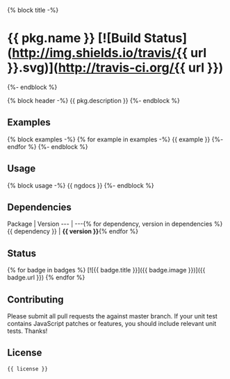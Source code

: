 {% block title -%}
# {{ pkg.name }} [![Build Status](http://img.shields.io/travis/{{ url }}.svg)](http://travis-ci.org/{{ url }})
{%- endblock %}

{% block header -%}
{{ pkg.description }}
{%- endblock %}

## Examples
{% block examples -%}
{% for example in examples -%}
{{ example }}
{%- endfor %}
{%- endblock %}

## Usage
{% block usage -%}
{{ ngdocs }}
{%- endblock %}

## Dependencies

Package | Version
--- | ---{% for dependency, version in dependencies %}
{{ dependency }} | **{{ version }}**{% endfor %}

## Status
{% for badge in badges %}
[![{{ badge.title }}]({{ badge.image }})]({{ badge.url }})
{% endfor %}

## Contributing

Please submit all pull requests the against master branch. If your unit test contains JavaScript patches or features, you should include relevant unit tests. Thanks!

## License

    {{ license }}
